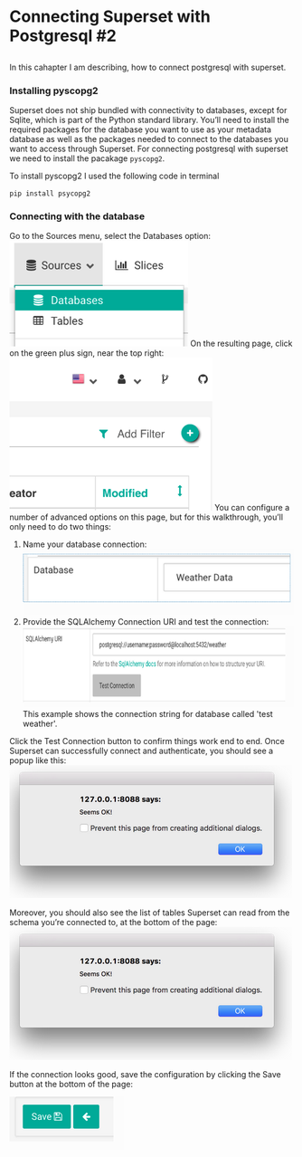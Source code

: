 # Connecting Superset with Postgresql #2

##
In this cahapter I am describing, how to connect postgresql with superset.

### Installing pyscopg2 
Superset does not ship bundled with connectivity to databases, except for Sqlite, which is part of the Python standard library. You’ll need to install the required packages for the database you want to use as your metadata database as well as the packages needed to connect to the databases you want to access through Superset.
For connecting postgresql  with superset we need to install the pacakage `pyscopg2`.

To install pyscopg2 I used the following code in terminal
```
pip install psycopg2
```
### Connecting with the database
Go to the Sources menu, select the Databases option:
![](images/sources.png)
On the resulting page, click on the green plus sign, near the top right:
![](images/add.png)
You can configure a number of advanced options on this page, but for this walkthrough, you’ll only need to do two things:

 1. Name your database connection:
 ![](images/database.png)
 2. 
    Provide the SQLAlchemy Connection URI and test the connection:
  ![](images/testcon.png)
 This example shows the connection string for database called 'test weather'.

Click the Test Connection button to confirm things work end to end. Once Superset can successfully connect and authenticate, you should see a popup like this:
   ![](images/confirmbox.png)
   
Moreover, you should also see the list of tables Superset can read from the schema you’re connected to, at the bottom of the page:
   ![](images/confirmbox.png)
   
If the connection looks good, save the configuration by clicking the Save button at the bottom of the page:

   ![](images/savedb.png)
 


